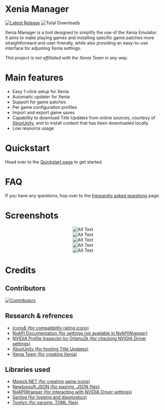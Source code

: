 # Xenia Manager
[![Latest Release](https://img.shields.io/github/v/release/xenia-manager/xenia-manager?display_name=tag&style=for-the-badge&label=Latest%20Release&color=2E3440)](https://github.com/xenia-manager/xenia-manager/releases/latest/)
![Total Downloads](https://img.shields.io/github/downloads/xenia-manager/xenia-manager/latest/total?style=for-the-badge&label=Total%20Downloads&color=2E3440)

Xenia Manager is a tool designed to simplify the use of the Xenia Emulator. It aims to make playing games and installing specific game patches more straightforward and user-friendly, while also providing an easy-to-use interface for adjusting Xenia settings.

<em>This project is not affiliated with the Xenia Team in any way.</em>

# Main features
- Easy 1-click setup for Xenia
- Automatic updater for Xenia
- Support for game patches
- Per game configuration profiles
- Import and export game saves
- Capability to download Title Updates from online sources, courtesy of [XboxUnity](https://xboxunity.net/), and to install content that has been downloaded locally
- Low resource usage

# Quickstart

Head over to the [Quickstart page](https://github.com/xenia-manager/xenia-manager/wiki/Quickstart) to get started.

# FAQ

If you have any questions, hop over to the [frequently asked questions](https://github.com/xenia-manager/xenia-manager/wiki/FAQ) page.

# Screenshots
<div align="center">
    <img src="https://raw.githubusercontent.com/xenia-manager/xenia-manager/main/Assets/Screenshots/1.%20Welcome.png" alt="Alt Text">
</div>

<div align="center">
    <img src="https://github.com/xenia-manager/xenia-manager/blob/main/Assets/Screenshots/2.%20Home%20without%20games.png?raw=true" alt="Alt Text">
</div>
<div align="center">
    <img src="https://github.com/xenia-manager/xenia-manager/blob/main/Assets/Screenshots/2.%20Home%20with%20games.png?raw=true" alt="Alt Text">
</div>

<div align="center">
    <img src="https://github.com/xenia-manager/xenia-manager/blob/main/Assets/Screenshots/3.%20Xenia%20Settings%20Showcase.gif?raw=true" alt="Alt Text">
</div>

<div align="center">
    <img src="https://github.com/xenia-manager/xenia-manager/blob/main/Assets/Screenshots/4.%20Xenia%20Manager%20Settings.png?raw=true" alt="Alt Text">
</div>

# Credits
## Contributors
[![Contributors](https://contrib.rocks/image?repo=xenia-manager/xenia-manager)](https://github.com/xenia-manager/xenia-manager/graphs/contributors)

## Research & refrences
- [Icons8 (for compatibility rating icons)](https://icons8.com/icons)
- [NvAPI Documentation (for settings not available in NvAPIWrapper)](https://developer.nvidia.com/rtx/path-tracing/nvapi/get-started)
- [NVIDIA Profile Inspector by Orbmu2k (for checking NVIDIA Driver settings)](https://github.com/Orbmu2k/nvidiaProfileInspector)
- [XboxUnity (for hosting Title Updates)](http://www.xboxunity.net/)
- [Xenia Team (for creating Xenia)](https://xenia.jp/)

## Libraries used
- [Magick.NET (for creating game icons)](https://github.com/dlemstra/Magick.NET)
- [Newtonsoft.JSON (for pasring .JSON files)](https://www.newtonsoft.com/json)
- [NvAPIWrapper (for interacting with NVIDIA Driver settings)](https://github.com/falahati/NvAPIWrapper)
- [Serilog (for logging and diagnostics)](https://serilog.net/)
- [Tomlyn (for parsing .TOML files)](https://github.com/xoofx/Tomlyn)
